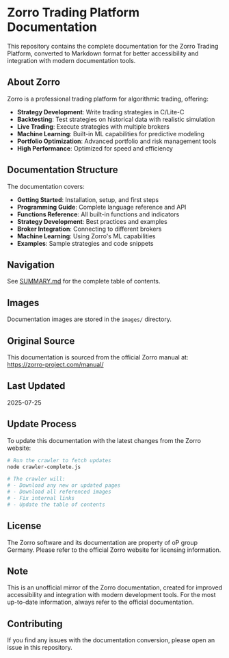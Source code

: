 # Zorro Trading Platform Documentation

This repository contains the complete documentation for the Zorro Trading Platform, converted to Markdown format for better accessibility and integration with modern documentation tools.

## About Zorro

Zorro is a professional trading platform for algorithmic trading, offering:

- **Strategy Development**: Write trading strategies in C/Lite-C
- **Backtesting**: Test strategies on historical data with realistic simulation
- **Live Trading**: Execute strategies with multiple brokers
- **Machine Learning**: Built-in ML capabilities for predictive modeling
- **Portfolio Optimization**: Advanced portfolio and risk management tools
- **High Performance**: Optimized for speed and efficiency

## Documentation Structure

The documentation covers:

- **Getting Started**: Installation, setup, and first steps
- **Programming Guide**: Complete language reference and API
- **Functions Reference**: All built-in functions and indicators
- **Strategy Development**: Best practices and examples
- **Broker Integration**: Connecting to different brokers
- **Machine Learning**: Using Zorro's ML capabilities
- **Examples**: Sample strategies and code snippets

## Navigation

See [SUMMARY.md](SUMMARY.md) for the complete table of contents.

## Images

Documentation images are stored in the `images/` directory.

## Original Source

This documentation is sourced from the official Zorro manual at: https://zorro-project.com/manual/

## Last Updated

2025-07-25

## Update Process

To update this documentation with the latest changes from the Zorro website:

```bash
# Run the crawler to fetch updates
node crawler-complete.js

# The crawler will:
# - Download any new or updated pages
# - Download all referenced images
# - Fix internal links
# - Update the table of contents
```

## License

The Zorro software and its documentation are property of oP group Germany. Please refer to the official Zorro website for licensing information.

## Note

This is an unofficial mirror of the Zorro documentation, created for improved accessibility and integration with modern development tools. For the most up-to-date information, always refer to the official documentation.

## Contributing

If you find any issues with the documentation conversion, please open an issue in this repository.
